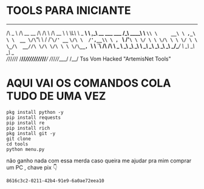 # TOOLS PARA INICIANTE 

______         __                                   __  __          __
/\  _  \       /\ \__                    __         /\ \/\ \        /\ \__
\ \ \L\ \  _ __\ \ ,_\    __    ___ ___ /\_\    ____\ \ `\\ \     __\ \ ,_\
 \ \  __ \/\`'__\ \ \/  /'__`\/' __` __`\/\ \  /',__\\ \ , ` \  /'__`\ \ \/
  \ \ \/\ \ \ \/ \ \ \_/\  __//\ \/\ \/\ \ \ \/\__, `\\ \ \`\ \/\  __/\ \ \_
   \ \_\ \_\ \_\  \ \__\ \____\ \_\ \_\ \_\ \_\/\____/ \ \_\ \_\ \____\\ \__\
    \/_/\/_/\/_/   \/__/\/____/\/_/\/_/\/_/\/_/\/___/   \/_/\/_/\/____/ \/__/
Tss Vom Hacked "ArtemisNet Tools"

# AQUI VAI OS COMANDOS COLA TUDO DE UMA VEZ

```
pkg install python -y
pip install requests
pip install re 
pip install rich
pkg install git -y 
git clone 
cd tools
python menu.py

```

não ganho nada com essa merda caso queira me ajudar pra mim comprar um PC , chave pix
 👇
```
8616c3c2-0211-42b4-91e9-6a0ae72eea10

```
